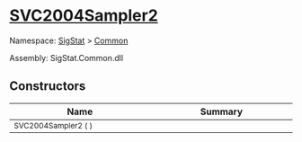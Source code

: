 # [SVC2004Sampler2](./SVC2004Sampler2.md)

Namespace: [SigStat]() > [Common](./README.md)

Assembly: SigStat.Common.dll


## Constructors

| Name<div><a href="#"><img width=400></a></div> | Summary<div><a href="#"><img width=475></a></div> | 
| --- | --- | 
| <sub>SVC2004Sampler2 (  )</sub> | <sub></sub> | 



